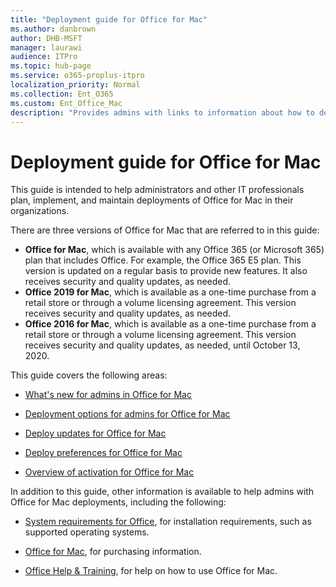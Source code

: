 ```yaml
---
title: "Deployment guide for Office for Mac"
ms.author: danbrown
author: DHB-MSFT
manager: laurawi
audience: ITPro
ms.topic: hub-page
ms.service: o365-proplus-itpro
localization_priority: Normal
ms.collection: Ent_O365
ms.custom: Ent_Office_Mac
description: "Provides admins with links to information about how to deploy Office for Mac to users in their organization"
---
```


# Deployment guide for Office for Mac

This guide is intended to help administrators and other IT professionals plan, implement, and maintain deployments of Office for Mac in their organizations.

There are three versions of Office for Mac that are referred to in this guide:
- **Office for Mac**, which is available with any Office 365 (or Microsoft 365) plan that includes Office. For example, the Office 365 E5 plan. This version is updated on a regular basis to provide new features. It also receives security and quality updates, as needed.
- **Office 2019 for Mac**, which is available as a one-time purchase from a retail store or through a volume licensing agreement. This version receives security and quality updates, as needed.
- **Office 2016 for Mac**, which is available as a one-time purchase from a retail store or through a volume licensing agreement. This version receives security and quality updates, as needed, until October 13, 2020.



  
  
This guide covers the following areas:
  
- [What's new for admins in Office for Mac](what-s-new-for-admins-in-office-for-mac.md)
    
- [Deployment options for admins for Office for Mac](deployment-options-for-office-for-mac.md)
    
- [Deploy updates for Office for Mac](deploy-updates-for-office-for-mac.md)
    
- [Deploy preferences for Office for Mac](deploy-preferences-for-office-for-mac.md)
    
- [Overview of activation for Office for Mac](overview-of-activation-for-office-for-mac.md)
    
In addition to this guide, other information is available to help admins with Office for Mac deployments, including the following:
  
- [System requirements for Office](https://products.office.com/office-resources), for installation requirements, such as supported operating systems.

- [Office for Mac](https://products.office.com/mac), for purchasing information.
    
- [Office Help & Training](https://support.office.com), for help on how to use Office for Mac.
        

